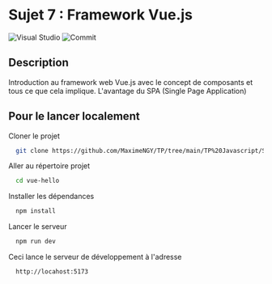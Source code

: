 
# Sujet 7 : Framework Vue.js

![Visual Studio](https://badgen.net/badge/icon/visualstudio?icon=visualstudio&label)
![Commit](https://badgen.net/github/last-commit/micromatch/micromatch)


## Description

Introduction au framework web Vue.js avec le concept de composants et tous ce que cela implique. L'avantage du SPA (Single Page Application)

## Pour le lancer localement

Cloner le projet

```bash
  git clone https://github.com/MaximeNGY/TP/tree/main/TP%20Javascript/Sujet%207/vue-hello
```

Aller au répertoire projet

```bash
  cd vue-hello
```

Installer les dépendances

```bash
  npm install
```

Lancer le serveur

```bash
  npm run dev
```

Ceci lance le serveur de développement à l'adresse

```bash
  http://locahost:5173
```

